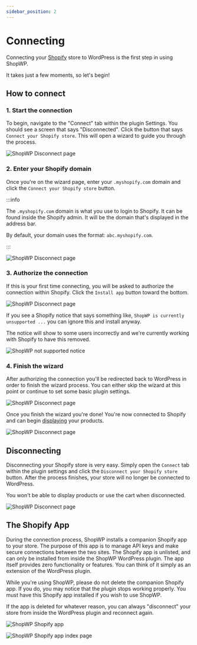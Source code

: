 ```yaml
---
sidebar_position: 2
---
```


# Connecting

Connecting your [Shopify](https://shopify.pxf.io/5bPL0L) store to WordPress is the first step in using ShopWP.

It takes just a few moments, so let's begin!

## How to connect

### 1. Start the connection

To begin, navigate to the "Connect" tab within the plugin Settings. You should see a screen that says "Disconnected". Click the button that says `Connect your Shopify store`. This will open a wizard to guide you through the process.

![ShopWP Disconnect page](./assets/connecting-1.jpg)

### 2. Enter your Shopify domain

Once you're on the wizard page, enter your `.myshopify.com` domain and click the `Connect your Shopify store` button.

:::info

The `.myshopify.com` domain is what you use to login to Shopify. It can be found inside the Shopify admin. It will be the domain that's displayed in the address bar.

By default, your domain uses the format: `abc.myshopify.com`.

:::

![ShopWP Disconnect page](./assets/connecting-2.jpg)

### 3. Authorize the connection

If this is your first time connecting, you will be asked to authorize the connection within Shopify. Click the `Install app` button toward the bottom.

![ShopWP Disconnect page](./assets/connecting-3.png)

If you see a Shopify notice that says something like, `ShopWP is currently unsupported ...` you can ignore this and install anyway.

The notice will show to some users incorrectly and we're currently working with Shopify to have this removed.

![ShopWP not supported notice](./assets/connecting-3-5.jpg)

### 4. Finish the wizard

After authorizing the connection you'll be redirected back to WordPress in order to finish the wizard process. You can either skip the wizard at this point or continue to set some basic plugin settings.

![ShopWP Disconnect page](./assets/connecting-4.jpg)

Once you finish the wizard you're done! You're now connected to Shopify and can begin [displaying](/getting-started/displaying) your products.

![ShopWP Disconnect page](./assets/connecting-5.jpg)

## Disconnecting

Disconnecting your Shopify store is very easy. Simply open the `Connect` tab within the plugin settings and click the `Disconnect your Shopify store` button. After the process finishes, your store will no longer be connected to WordPress.

You won't be able to display products or use the cart when disconnected.

![ShopWP Disconnect page](./assets/disconnecting-1.jpg)

## The Shopify App

During the connection process, ShopWP installs a companion Shopify app to your store. The purpose of this app is to manage API keys and make secure connections between the two sites. The Shopify app is unlisted, and can only be installed from inside the ShopWP WordPress plugin. The app itself provides zero functionality or features. You can think of it simply as an extension of the WordPress plugin.

While you're using ShopWP, please do not delete the companion Shopify app. If you do, you may notice that the plugin stops working properly. You must have this Shopify app installed if you wish to use ShopWP.

If the app is deleted for whatever reason, you can always "disconnect" your store from inside the WordPress plugin and reconnect again.

![ShopWP Shopify app](./assets/app-1.png)

![ShopWP Shopify app index page](./assets/app-2.png)

